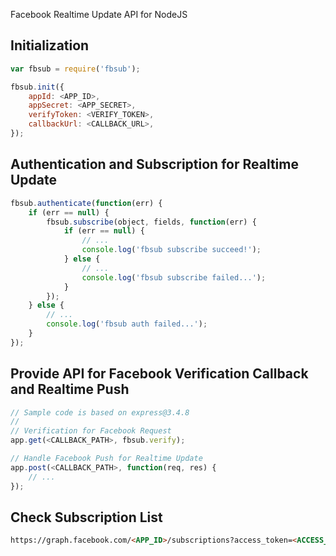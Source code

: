 Facebook Realtime Update API for NodeJS

## Initialization
```js
var fbsub = require('fbsub');

fbsub.init({
    appId: <APP_ID>,
    appSecret: <APP_SECRET>,
    verifyToken: <VERIFY_TOKEN>,
    callbackUrl: <CALLBACK_URL>,
});
```

## Authentication and Subscription for Realtime Update
```js
fbsub.authenticate(function(err) {
    if (err == null) {
        fbsub.subscribe(object, fields, function(err) {
            if (err == null) {
                // ...
                console.log('fbsub subscribe succeed!');
            } else {
                // ...
                console.log('fbsub subscribe failed...');
            }
        });
    } else {
        // ...
        console.log('fbsub auth failed...');
    }
});
```

## Provide API for Facebook Verification Callback and Realtime Push
```js
// Sample code is based on express@3.4.8
// 
// Verification for Facebook Request
app.get(<CALLBACK_PATH>, fbsub.verify);

// Handle Facebook Push for Realtime Update
app.post(<CALLBACK_PATH>, function(req, res) {
    // ...
});
```

## Check Subscription List
```html
https://graph.facebook.com/<APP_ID>/subscriptions?access_token=<ACCESS_TOKEN>
```